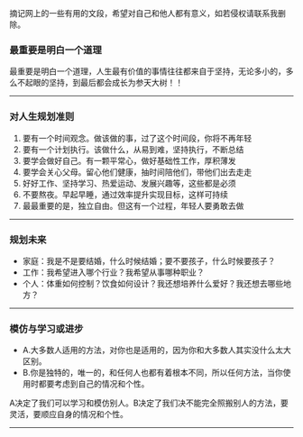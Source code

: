 摘记网上的一些有用的文段，希望对自己和他人都有意义，如若侵权请联系我删除。


### 最重要是明白一个道理
最重要是明白一个道理，人生最有价值的事情往往都来自于坚持，无论多小的，多么不起眼的坚持，到最后都会成长为参天大树！！

---

### 对人生规划准则
1. 要有一个时间观念。做该做的事，过了这个时间段，你将不再年轻  
2. 要有一个计划执行。该做什么，从易到难，坚持执行，不断总结
3. 要学会做好自己。有一颗平常心，做好基础性工作，厚积薄发 
4. 要学会关心父母。留心他们健康，抽时间陪他们，带他们出去走走
5. 好好工作、坚持学习、热爱运动、发展兴趣等，这些都是必须
6. 不要熬夜。早起早睡，通过效率提升实现目标，这样可持续
7. 最最重要的是，独立自由。但这有一个过程，年轻人要勇敢去做

---
### 规划未来
- 家庭：我是不是要结婚，什么时候结婚；要不要孩子，什么时候要孩子？ 
- 工作：我希望进入哪个行业？我希望从事哪种职业？ 
- 个人：体重如何控制？饮食如何设计？我还想培养什么爱好？我还想去哪些地方？

---

### 模仿与学习或进步

- A.大多数人适用的方法，对你也是适用的，因为你和大多数人其实没什么太大区别。
- B.你是独特的，唯一的，和任何人也都有着根本不同，所以任何方法，当你使用时都要考虑到自己的情况和个性。

A决定了我们可以学习和模仿别人。B决定了我们决不能完全照搬别人的方法，要灵活，要顺应自身的情况和个性。

---
